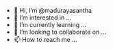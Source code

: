 - 👋 Hi, I’m @madurayasantha
- 👀 I’m interested in ...
- 🌱 I’m currently learning ...
- 💞️ I’m looking to collaborate on ...
- 📫 How to reach me ...

<!---
madurayasantha/madurayasantha is a ✨ special ✨ repository because its `README.md` (this file) appears on your GitHub profile.
You can click the Preview link to take a look at your changes.
--->
